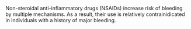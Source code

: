 Non-steroidal anti-inflammatory drugs (NSAIDs) increase risk of bleeding by multiple mechanisms. As a result, their use is relatively contrainidicated in individuals with a history of major bleeding.
